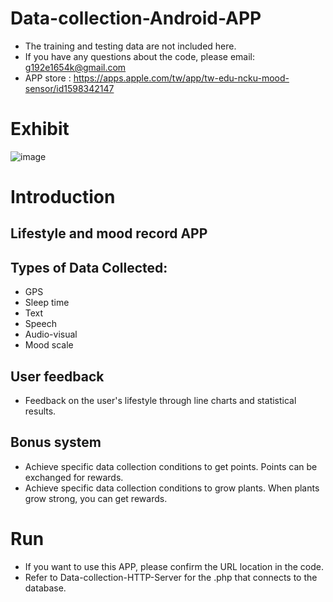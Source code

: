 # Data-collection-Android-APP 
- The training and testing data are not included here.
- If you have any questions about the code, please email: g192e1654k@gmail.com
- APP store : https://apps.apple.com/tw/app/tw-edu-ncku-mood-sensor/id1598342147

# Exhibit
![image](https://github.com/Evanston0624/Data-collection-IOS-APP/tree/main/result/colection.png)


# Introduction
## Lifestyle and mood record APP
## Types of Data Collected:
- GPS
- Sleep time
- Text
- Speech
- Audio-visual
- Mood scale

## User feedback
- Feedback on the user's lifestyle through line charts and statistical results.

## Bonus system
- Achieve specific data collection conditions to get points. Points can be exchanged for rewards.
- Achieve specific data collection conditions to grow plants. When plants grow strong, you can get rewards.

# Run
- If you want to use this APP, please confirm the URL location in the code.
- Refer to Data-collection-HTTP-Server for the .php that connects to the database.